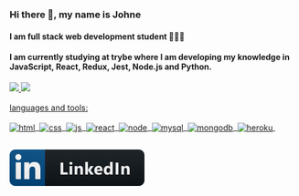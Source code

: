 ### Hi there 👋, my name is Johne
#### I am full stack web development student 🧑🏾‍🎓
#### I am currently studying at trybe where I am developing my knowledge in JavaScript, React, Redux, Jest, Node.js and Python.
  
 <div style="display: inline_block">
  <a href="https://github.com/johnealves">
  <img height="160em" src="https://github-readme-stats.vercel.app/api?username=johnealves&show_icons=true&theme=radical&include_all_commits=true&count_private=true"/>
  <img height="160em" src="https://github-readme-stats.vercel.app/api/top-langs/?username=johnealves&layout=compact&langs_count=7&theme=radical"/>
</div>
<div style="display: inline_block"><br>
  languages and tools:<br><br>
  <img align="center" alt="html" height="40" width="40" src="https://icongr.am/devicon/html5-original.svg?size=128&color=000000">&nbsp;   
  <img align="center" alt="css" height="40" width="40" src="https://icongr.am/devicon/css3-original.svg?size=128&color=000000">&nbsp;
  <img align="center" alt="js" height="40" width="40" src="https://icongr.am/devicon/javascript-original.svg?size=128&color=000000">&nbsp;
  <img align="center" alt="react" height="40" width="40" src="https://icongr.am/devicon/react-original.svg?size=148&color=000000">&nbsp;
  <img align="center" alt="node" height="40" width="40" src="https://icongr.am/devicon/nodejs-original.svg?size=148&color=000000">&nbsp;
  <img align="center" alt="mysql" height="40" width="40" src="https://icongr.am/devicon/mysql-original-wordmark.svg?size=128&color=currentColor">&nbsp;
  <img align="center" alt="mongodb" height="40" width="40" src="https://icongr.am/devicon/mongodb-original-wordmark.svg?size=128&color=currentColor">&nbsp;
  <img align="center" alt="heroku" height="40" width="40" src="https://icongr.am/devicon/heroku-original-wordmark.svg?size=128&color=currentColor">&nbsp;
</div>
  
##
   
<div> 
  <a href="https://www.linkedin.com/in/johne-alves/" target="_blanck">
  <img src="https://raw.githubusercontent.com/MikeCodesDotNET/ColoredBadges/master/svg/social/linkedin.svg" target="_blank" alt="HTML" style="vertical-align:top          margin:6px 4px">
  </a>
</div>
 
